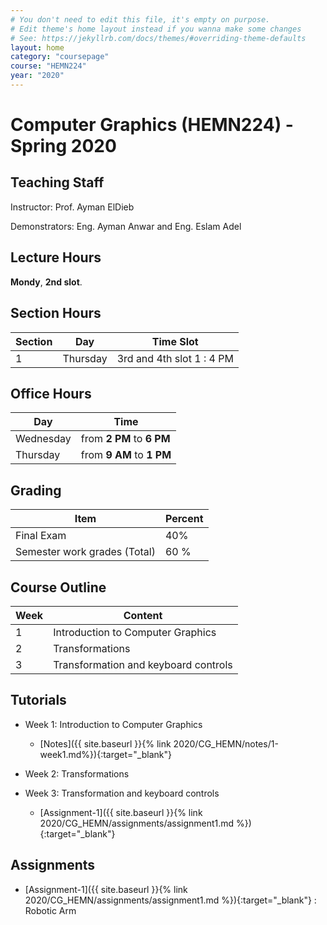 ```yaml
---
# You don't need to edit this file, it's empty on purpose.
# Edit theme's home layout instead if you wanna make some changes
# See: https://jekyllrb.com/docs/themes/#overriding-theme-defaults
layout: home
category: "coursepage"
course: "HEMN224"
year: "2020"
---
```

# Computer  Graphics \(HEMN224\) - Spring 2020

## Teaching Staff

Instructor: Prof. Ayman ElDieb

Demonstrators:  Eng. Ayman Anwar and Eng. Eslam Adel  

## Lecture Hours

**Mondy**, **2nd slot**.

## Section Hours

| Section | Day | Time Slot |
|---------|-----|-----------|
|   1     | Thursday | 3rd and 4th slot  1 : 4 PM |

## Office Hours

| Day | Time |
|-----|-----------|
| Wednesday | from **2 PM** to **6 PM** |
| Thursday | from **9 AM** to **1 PM** |

## Grading

| Item | Percent  |
|-----|-----------|
| Final Exam | 40%  |
| Semester work grades (Total) | 60 % |


## Course Outline

| Week | Content |
|------|---------| 
|   1  | Introduction to Computer Graphics| 
|   2  | Transformations|  
|   3  | Transformation and keyboard controls  | 

## Tutorials

* Week 1: Introduction to Computer Graphics
    * [Notes]({{ site.baseurl }}{% link 2020/CG_HEMN/notes/1-week1.md%}){:target="_blank"}

* Week 2: Transformations

* Week 3: Transformation and keyboard controls
    * [Assignment-1]({{ site.baseurl }}{% link 2020/CG_HEMN/assignments/assignment1.md %}){:target="_blank"}

## Assignments
    
* [Assignment-1]({{ site.baseurl }}{% link 2020/CG_HEMN/assignments/assignment1.md %}){:target="_blank"} : Robotic Arm 

